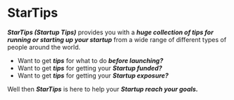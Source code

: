 # StarTips
***StarTips (Startup Tips)*** provides you with a ***huge collection of tips for running or starting up your startup*** from a wide range of different types of people around the world.

* Want to get ***tips*** for what to do ***before launching?***
* Want to get ***tips*** for getting your ***Startup funded?***
* Want to get ***tips*** for getting your ***Startup exposure?***

Well then ***StarTips*** is here to help your ***Startup reach your goals.***
